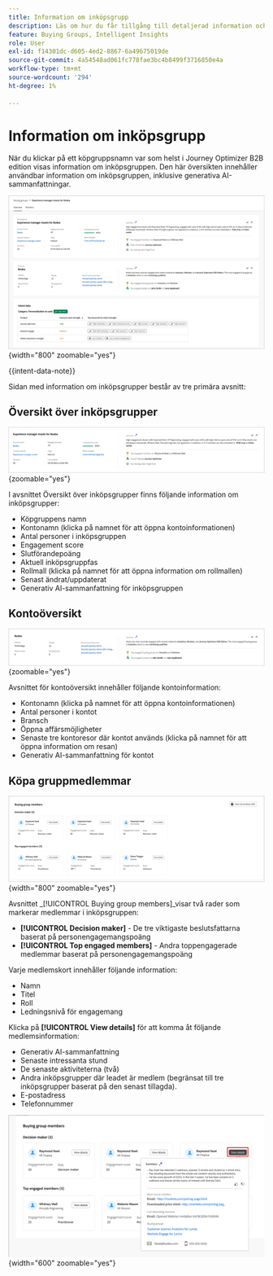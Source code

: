 ```yaml
---
title: Information om inköpsgrupp
description: Läs om hur du får tillgång till detaljerad information och generativa AI-sammanfattningar för att köpa grupper i Journey Optimizer B2B edition.
feature: Buying Groups, Intelligent Insights
role: User
exl-id: f14301dc-d605-4ed2-8867-6a49675019de
source-git-commit: 4a54548ad061fc778fae3bc4b8499f3716850e4a
workflow-type: tm+mt
source-wordcount: '294'
ht-degree: 1%

---
```


# Information om inköpsgrupp

När du klickar på ett köpgruppsnamn var som helst i Journey Optimizer B2B edition visas information om inköpsgruppen. Den här översikten innehåller användbar information om inköpsgruppen, inklusive generativa AI-sammanfattningar.

![Åtkomst till information om inköpsgrupp](./assets/buying-group-details.png){width="800" zoomable="yes"}

{{intent-data-note}}

Sidan med information om inköpsgrupper består av tre primära avsnitt:

## Översikt över inköpsgrupper

![Översikt över inköpsgrupp](./assets/details-page-buying-group-overview.png){zoomable="yes"}

I avsnittet Översikt över inköpsgrupper finns följande information om inköpsgrupper:

* Köpgruppens namn
* Kontonamn (klicka på namnet för att öppna kontoinformationen)
* Antal personer i inköpsgruppen
* Engagement score
* Slutförandepoäng
* Aktuell inköpsgruppfas
* Rollmall (klicka på namnet för att öppna information om rollmallen)
* Senast ändrat/uppdaterat
* Generativ AI-sammanfattning för inköpsgruppen

## Kontoöversikt

![Översikt över gruppkonto för köp](./assets/details-page-buying-group-account-overview.png){zoomable="yes"}

Avsnittet för kontoöversikt innehåller följande kontoinformation:

* Kontonamn (klicka på namnet för att öppna kontoinformationen)
* Antal personer i kontot
* Bransch
* Öppna affärsmöjligheter
* Senaste tre kontoresor där kontot används (klicka på namnet för att öppna information om resan)
* Generativ AI-sammanfattning för kontot

## Köpa gruppmedlemmar

![Köper gruppmedlemmar](./assets/details-page-buying-group-members.png){width="800" zoomable="yes"}

Avsnittet _[!UICONTROL Buying group members]_visar två rader som markerar medlemmar i inköpsgruppen:

* **[!UICONTROL Decision maker]** - De tre viktigaste beslutsfattarna baserat på personengagemangspoäng
* **[!UICONTROL Top engaged members]** - Andra toppengagerade medlemmar baserat på personengagemangspoäng

Varje medlemskort innehåller följande information:

* Namn
* Titel
* Roll
* Ledningsnivå för engagemang

Klicka på **[!UICONTROL View details]** för att komma åt följande medlemsinformation:

* Generativ AI-sammanfattning
* Senaste intressanta stund
* De senaste aktiviteterna (två)
* Andra inköpsgrupper där leadet är medlem (begränsat till tre inköpsgrupper baserat på den senast tillagda).
* E-postadress
* Telefonnummer

![Visa mer information om en inköpsgruppmedlem](./assets/details-page-buying-group-members-view-details.png){width="600" zoomable="yes"}
